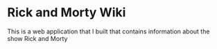 # Rick and Morty Wiki

This is a web application that I built that contains information
about the show Rick and Morty

